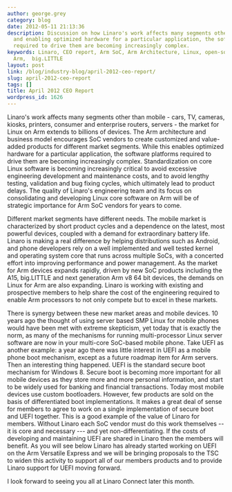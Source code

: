 ```yaml
---
author: george.grey
category: blog
date: 2012-05-11 21:13:36
description: Discussion on how Linaro's work affects many segments other than mobile
  and enabling optimized hardware for a particular application, the software platforms
  required to drive them are becoming increasingly complex.
keywords: Linaro, CEO report, Arm SoC, Arm Architecture, Linux, open-source software,
  Arm,  big.LITTLE
layout: post
link: /blog/industry-blog/april-2012-ceo-report/
slug: april-2012-ceo-report
tags: []
title: April 2012 CEO Report
wordpress_id: 1626
---
```


Linaro's work affects many segments other than mobile - cars, TV, cameras, kiosks, printers, consumer and enterprise routers, servers - the market for Linux on Arm extends to billions of devices. The Arm architecture and business model encourages SoC vendors to create customized and value-added products for different market segments. While this enables optimized hardware for a particular application, the software platforms required to drive them are becoming increasingly complex. Standardization on core Linux software is becoming increasingly critical to avoid excessive engineering development and maintenance costs, and to avoid lengthy testing, validation and bug fixing cycles, which ultimately lead to product delays. The quality of Linaro's engineering team and its focus on consolidating and developing Linux core software on Arm will be of strategic importance for Arm SoC vendors for years to come.

Different market segments have different needs. The mobile market is characterized by short product cycles and a dependence on the latest, most powerful devices, coupled with a demand for extraordinary battery life. Linaro is making a real difference by helping distributions such as Android, and phone developers rely on a well implemented and well tested kernel and operating system core that runs across multiple SoCs, with a concerted effort into improving performance and power management. As the market for Arm devices expands rapidly, driven by new SoC products including the A15, big.LITTLE and next generation Arm v8 64 bit devices, the demands on Linux for Arm are also expanding. Linaro is working with existing and prospective members to help share the cost of the engineering required to enable Arm processors to not only compete but to excel in these markets.

There is synergy between these new market areas and mobile devices. 10 years ago the thought of using server based SMP Linux for mobile phones would have been met with extreme skepticism, yet today that is exactly the norm, as many of the mechanisms for running multi-processor Linux server software are now in your multi-core SoC-based mobile phone. Take UEFI as another example: a year ago there was little interest in UEFI as a mobile phone boot mechanism, except as a future roadmap item for Arm servers. Then an interesting thing happened. UEFI is the standard secure boot mechanism for Windows 8. Secure boot is becoming more important for all mobile devices as they store more and more personal information, and start to be widely used for banking and financial transactions. Today most mobile devices use custom bootloaders. However, few products are sold on the basis of differentiated boot implementations. It makes a great deal of sense for members to agree to work on a single implementation of secure boot and UEFI together. This is a good example of the value of Linaro for members. Without Linaro each SoC vendor must do this work themselves -- it is core and necessary --- and yet non-differentiating. If the costs of developing and maintaining UEFI are shared in Linaro then the members will benefit. As you will see below Linaro has already started working on UEFI on the Arm Versatile Express and we will be bringing proposals to the TSC to widen this activity to support all of our members products and to provide Linaro support for UEFI moving forward.

I look forward to seeing you all at Linaro Connect later this month.